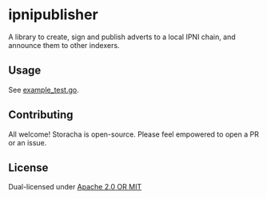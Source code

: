 # ipnipublisher

A library to create, sign and publish adverts to a local IPNI chain, and announce them to other indexers.

## Usage

See [example_test.go](./example_test.go).

## Contributing

All welcome! Storacha is open-source. Please feel empowered to open a PR or an issue.

## License

Dual-licensed under [Apache 2.0 OR MIT](LICENSE.md)
